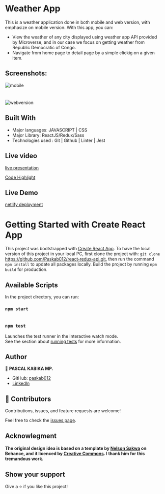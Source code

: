 # Weather App

This is a weather application done in both mobile and web version, with emphasize on mobile version. With this app, you can:
- View the weather of any city displayed using weather app API provided by Microverse, and in our case we focus on getting weather from Republic Democratic of Congo.
- Navigate from home page to detail page by a simple clickig on a given item.

## Screenshots: 

![mobile](./mobile.png)

#

![webversion](./web.png)

## Built With

- Major languages: JAVASCRIPT | CSS 
- Major Library: ReactJS/Redux/Sass
- Technologies used : Git | Github | Linter | Jest

## Live video

[live presentation](https://www.loom.com/share/3f67f0b928794ae7b78e3eb1717221e4)

[Code Highlight](https://www.loom.com/share/d0eca547ef994e18bbe2fc935cce5eba)

## Live Demo

[netlify deployment]()

# Getting Started with Create React App

This project was bootstrapped with [Create React App](https://github.com/facebook/create-react-app).
To have the local version of this project in your local PC, first clone the project with: `git clone` https://github.com/Paskab012/react-redux-api.git,
then run the command `npm install` to update all packages locally.
Build the project by running `npm build`
for production.
## Available Scripts

In the project directory, you can run:

### `npm start`
#
### `npm test`

Launches the test runner in the interactive watch mode.\
See the section about [running tests](https://facebook.github.io/create-react-app/docs/running-tests) for more information.

## Author
👤 **PASCAL KABIKA MP.**

- GitHub: [paskab012](https://github.com/KABIKA681?tab=overview&from=2021-12-01&to=2021-12-31)
- [LinkedIn](https://www.linkedin.com/in/pascal-kabika-443061220/)
## 🤝 Contributors

Contributions, issues, and feature requests are welcome!

Feel free to check the [issues page](https://github.com/Paskab012/react-redux-api/issues).

## Acknowlegment

#### The original design idea is based on a template by [Nelson Sakwa](https://www.behance.net/sakwadesignstudio) on Behance, and it licenced by [Creative Commons](https://creativecommons.org/licenses/by-nc/4.0/). I thank him for this tremandous work.


## Show your support

Give a ⭐️ if you like this project!
